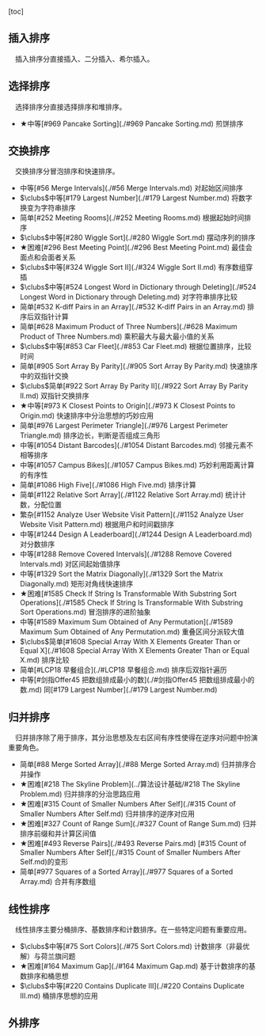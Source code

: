 [toc]

## 插入排序

&emsp;插入排序分直接插入、二分插入、希尔插入。

## 选择排序

&emsp;选择排序分直接选择排序和堆排序。

* $\bigstar$中等[#969 Pancake Sorting](./#969 Pancake Sorting.md)    煎饼排序

## 交换排序

&emsp;交换排序分冒泡排序和快速排序。

* 中等[#56 Merge Intervals](./#56 Merge Intervals.md)    对起始区间排序
* $\clubs$中等[#179 Largest Number](./#179 Largest Number.md)    将数字换变为字符串排序
* 简单[#252 Meeting Rooms](./#252 Meeting Rooms.md)    根据起始时间排序
* $\clubs$中等[#280 Wiggle Sort](./#280 Wiggle Sort.md)    摆动序列的排序
* $\bigstar$困难[#296 Best Meeting Point](./#296 Best Meeting Point.md)    最佳会面点和会面者关系
* $\clubs$中等[#324 Wiggle Sort II](./#324 Wiggle Sort II.md)    有序数组穿插
* $\clubs$中等[#524 Longest Word in Dictionary through Deleting](./#524 Longest Word in Dictionary through Deleting.md)    对字符串排序比较
* 简单[#532 K-diff Pairs in an Array](./#532 K-diff Pairs in an Array.md)    排序后双指针计算
* 简单[#628 Maximum Product of Three Numbers](./#628 Maximum Product of Three Numbers.md)    乘积最大与最大最小值的关系
* $\clubs$中等[#853 Car Fleet](./#853 Car Fleet.md)    根据位置排序，比较时间
* 简单[#905 Sort Array By Parity](./#905 Sort Array By Parity.md)    快速排序中的双指针交换
* $\clubs$简单[#922 Sort Array By Parity II](./#922 Sort Array By Parity II.md)    双指针交换排序
* $\bigstar$中等[#973 K Closest Points to Origin](./#973 K Closest Points to Origin.md)    快速排序中分治思想的巧妙应用
* 简单[#976 Largest Perimeter Triangle](./#976 Largest Perimeter Triangle.md)    排序边长，判断是否组成三角形
* 中等[#1054 Distant Barcodes](./#1054 Distant Barcodes.md)    邻接元素不相等排序
* 中等[#1057 Campus Bikes](./#1057 Campus Bikes.md)    巧妙利用距离计算的有序性
* 简单[#1086 High Five](./#1086 High Five.md)    排序计算
* 简单[#1122 Relative Sort Array](./#1122 Relative Sort Array.md)    统计计数，分配位置
* 繁杂[#1152 Analyze User Website Visit Pattern](./#1152 Analyze User Website Visit Pattern.md)    根据用户和时间戳排序
* 中等[#1244 Design A Leaderboard](./#1244 Design A Leaderboard.md)    对分数排序
* 中等[#1288 Remove Covered Intervals](./#1288 Remove Covered Intervals.md)    对区间起始值排序
* 中等[#1329 Sort the Matrix Diagonally](./#1329 Sort the Matrix Diagonally.md)    矩形对角线快速排序
* $\bigstar$困难[#1585 Check If String Is Transformable With Substring Sort Operations](./#1585 Check If String Is Transformable With Substring Sort Operations.md)    冒泡排序的进阶抽象
* 中等[#1589 Maximum Sum Obtained of Any Permutation](./#1589 Maximum Sum Obtained of Any Permutation.md)    重叠区间分派较大值
* $\clubs$简单[#1608 Special Array With X Elements Greater Than or Equal X](./#1608 Special Array With X Elements Greater Than or Equal X.md)    排序比较
* 简单[#LCP18 早餐组合](./#LCP18 早餐组合.md)    排序后双指针遍历
* 中等[#剑指Offer45 把数组排成最小的数](./#剑指Offer45 把数组排成最小的数.md)    同[#179 Largest Number](./#179 Largest Number.md)

## 归并排序

&emsp;归并排序除了用于排序，其分治思想及左右区间有序性使得在逆序对问题中扮演重要角色。

* 简单[#88 Merge Sorted Array](./#88 Merge Sorted Array.md)    归并排序合并操作
* $\bigstar$困难[#218 The Skyline Problem](../算法设计基础/#218 The Skyline Problem.md)    归并排序的分治思路应用
* $\bigstar$困难[#315 Count of Smaller Numbers After Self](./#315 Count of Smaller Numbers After Self.md)    归并排序的逆序对应用
* $\bigstar$困难[#327 Count of Range Sum](./#327 Count of Range Sum.md)    归并排序前缀和并计算区间值
* $\bigstar$困难[#493 Reverse Pairs](./#493 Reverse Pairs.md)    [#315 Count of Smaller Numbers After Self](./#315 Count of Smaller Numbers After Self.md)的变形
* 简单[#977 Squares of a Sorted Array](./#977 Squares of a Sorted Array.md)    合并有序数组

## 线性排序

&emsp;线性排序主要分桶排序、基数排序和计数排序。在一些特定问题有重要应用。

* $\clubs$中等[#75 Sort Colors](./#75 Sort Colors.md)    计数排序（非最优解）与荷兰旗问题
* $\bigstar$困难[#164 Maximum Gap](./#164 Maximum Gap.md)    基于计数排序的基数排序和桶思想
* $\clubs$中等[#220 Contains Duplicate III](./#220 Contains Duplicate III.md)    桶排序思想的应用

## 外排序

